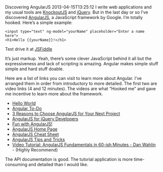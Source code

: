Discovering AngularJS
2013-04-15T13:25:12
I write web applications and my usual tools are [KnockoutJS](http://knockoutjs.com) and [jQuery](http://jquery.org). But in the last day or so I’ve discovered [AngularJS](http://angularjs.org), a JavaScript framework by Google. I’m totally hooked. Here’s a simple example:
    
    <input type="text" ng-model="yourName" placeholder="Enter a name here">  
    <h1>Hello {{yourName}}!</h1>

  
Test drive it at [JSFiddle](http://jsfiddle.net/6UnVA/1/)

It’s just markup. Yeah, there’s some clever JavaScript behind it all but the expressiveness and lack of scripting is amazing. Angular makes simple stuff simple and hard stuff doable.

Here are a list of links you can visit to learn more about Angular. I’ve arranged them in order from introductory to more detailed. The first two are video links (4 and 12 minutes). The videos are what “Hooked me” and gave me incentive to learn more about the framework.

  * [Hello World](http://www.youtube.com/embed/uFTFsKmkQnQ?&autoplay=1)
  * [Angular To-Do](http://www.youtube.com/embed/WuiHuZq_cg4?&autoplay=1)
  * [3 Reasons to Choose AngularJS for Your Next Project](http://net.tutsplus.com/tutorials/javascript-ajax/3-reasons-to-choose-angularjs-for-your-next-project/)
  * [AngularJS for jQuery Developers](http://blog.artlogic.com/2013/03/06/angularjs-for-jquery-developers)
  * [Fun with AngularJS!](http://devgirl.org/2013/03/21/fun-with-angularjs/?utm_source=javascriptweekly&utm_medium=email)
  * [AngularJS Home Page](http://angularjs.org)
  * [AngularJS Cheat Sheet](http://www.cheatography.com/proloser/cheat-sheets/angularjs/)
  * [AngularJS Tips and Tricks](http://deansofer.com/posts/view/14/AngularJs-Tips-and-Tricks-UPDATED)
  * [Video Tutorial: AngularJS Fundamentals in 60-ish Minutes - Dan Wahlin](http://weblogs.asp.net/dwahlin/archive/2013/04/12/video-tutorial-angularjs-fundamentals-in-60-ish-minutes.aspx) - (Highly Recommend)

The API documentation is good. The tutorial application is more time-consuming and detailed than I would like.
